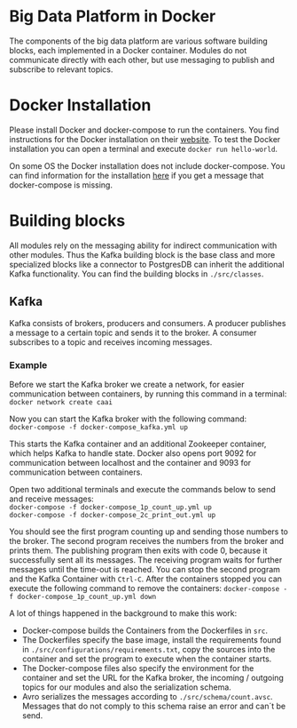 # Big Data Platform in Docker
The components of the big data platform are various software building blocks, each implemented in a Docker container.
Modules do not communicate directly with each other, but use messaging to publish and subscribe to relevant topics.

# Docker Installation
Please install Docker and docker-compose to run the containers.
You find instructions for the Docker installation on their [website](https://docs.docker.com/get-docker/). To test the Docker installation you can open a terminal and execute `docker run hello-world`.

On some OS the Docker installation does not include docker-compose. You can find information for the installation [here](https://docs.docker.com/compose/install/)  if you get a message that docker-compose is missing.

# Building blocks
All modules rely on the messaging ability for indirect communication with other modules.
Thus the Kafka building block is the base class and more specialized blocks like a connector to PostgresDB can inherit the additional Kafka functionality.
You can find the building blocks in `./src/classes`.

## Kafka
Kafka consists of brokers, producers and consumers. A producer publishes a message to a certain topic and sends it to the broker. A consumer subscribes to a topic and receives incoming messages.

### Example
Before we start the Kafka broker we create a network, for easier communication between containers, by running this command in a terminal:
`docker network create caai`

Now you can start the Kafka broker with the following command:\
`docker-compose -f docker-compose_kafka.yml up`

This starts the Kafka container and an additional Zookeeper container, which helps Kafka to handle state.
Docker also  opens port 9092 for communication between localhost and the container and 9093 for communication between containers.

Open two additional terminals and execute the commands below to send and receive messages:\
`docker-compose -f docker-compose_1p_count_up.yml up`\
`docker-compose -f docker-compose_2c_print_out.yml up`

You should see the first program counting up and sending those numbers to the broker.
The second program receives the numbers from the broker and prints them.
The publishing program then exits with code 0, because it successfully sent all its messages.
The receiving program waits for further messages until the time-out is reached.
You can stop the second program and the Kafka Container with `Ctrl-C`.
After the containers stopped you can execute the following command to remove the containers:
`docker-compose -f docker-compose_1p_count_up.yml down`

A lot of things happened in the background to make this work:
+ Docker-compose builds the Containers from the Dockerfiles in `src`.
+ The Dockerfiles specify the base image, install the requirements found in `./src/configurations/requirements.txt`, copy the sources into the container and set the program to execute when the container starts.
+ The Docker-compose files also specify the environment for the container and set the URL for the Kafka broker, the incoming / outgoing topics for our modules and also the serialization schema.
+ Avro serializes the messages according to `./src/schema/count.avsc`.
Messages that do not comply to this schema raise an error and can´t be send.
